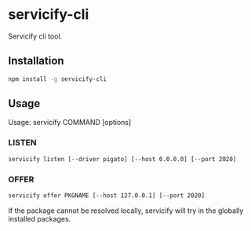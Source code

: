# servicify-cli

Servicify cli tool.

## Installation

```bash
npm install -g servicify-cli
```

## Usage

Usage: servicify COMMAND [options]

### LISTEN

```bash
servicify listen [--driver pigato] [--host 0.0.0.0] [--port 2020]
```

### OFFER

```bash
servicify offer PKGNAME [--host 127.0.0.1] [--port 2020]
```

If the package cannot be resolved locally, servicify will try in the globally installed packages.